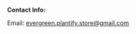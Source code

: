 **Contact Info:**

Email: [evergreen.plantify.store@gmail.com](mailto:evergreen.plantify.store@gmail.com)
